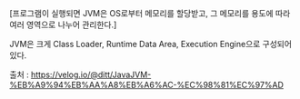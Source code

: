 [프로그램이 실행되면 JVM은 OS로부터 메모리를 할당받고, 그 메모리를 용도에 따라 여러 영역으로 나누어 관리한다.]   
   
JVM은 크게 Class Loader, Runtime Data Area, Execution Engine으로 구성되어 있다.   
   
   
   
출처 : https://velog.io/@ditt/JavaJVM-%EB%A9%94%EB%AA%A8%EB%A6%AC-%EC%98%81%EC%97%AD
